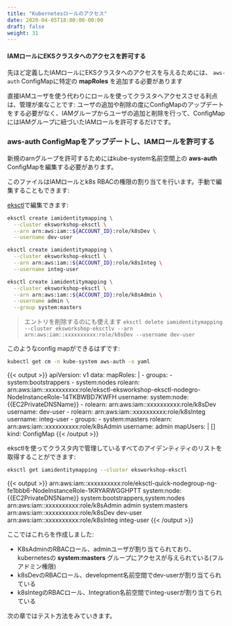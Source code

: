 ```yaml
---
title: "Kubernetesロールのアクセス"
date: 2020-04-05T18:00:00-00:00
draft: false
weight: 31
---
```


<!--
#### Gives Access to our IAM Roles to EKS Cluster
-->
#### IAMロールにEKSクラスタへのアクセスを許可する

<!--
In order to gives access to the IAM Roles we defined previously to our EKS cluster, we need to add specific **mapRoles** to the `aws-auth` ConfigMap
-->
先ほど定義したIAMロールにEKSクラスタへのアクセスを与えるためには、 `aws-auth` ConfigMapに特定の **mapRoles** を追加する必要があります

<!--
The Advantage of using Role to access the cluster instead of specifying directly IAM users is that it will be easier to manage: 
we won't have to update the ConfigMap each time we want to add or remove users, we will just need to add or remove users from 
the IAM Group and we just configure the ConfigMap to allow the IAM Role associated to the IAM Group.
-->
直接IAMユーザを使う代わりにロールを使ってクラスタへアクセスさせる利点は、管理が楽なことです:
ユーザの追加や削除の度にConfigMapのアップデートをする必要がなく、IAMグループからユーザの追加と削除を行って、ConfigMapにはIAMグループに紐づいたIAMロールを許可するだけです。

<!--
### Update the aws-auth ConfigMap to allow our IAM roles
-->
### aws-auth ConfigMapをアップデートし、IAMロールを許可する

<!--
The **aws-auth** ConfigMap from the kube-system namespace must be edited in order to allow or new arn Groups.
-->
新規のarnグループを許可するためにはkube-system名前空間上の **aws-auth** ConfigMapを編集する必要があります。

<!--
This file makes the mapping between IAM role and k8S RBAC rights. We can edit it manually:
-->
このファイルはIAMロールとk8s RBACの権限の割り当てを行います。手動で編集することもできます:

<!--
We can edit it using [eksctl](https://github.com/weaveworks/eksctl) :
-->
[eksctl](https://github.com/weaveworks/eksctl)で編集できます:

<!--
```bash
eksctl create iamidentitymapping \
  --cluster eksworkshop-eksctl \
  --arn arn:aws:iam::${ACCOUNT_ID}:role/k8sDev \
  --username dev-user

eksctl create iamidentitymapping \
  --cluster eksworkshop-eksctl \
  --arn arn:aws:iam::${ACCOUNT_ID}:role/k8sInteg \
  --username integ-user

eksctl create iamidentitymapping \
  --cluster eksworkshop-eksctl \
  --arn arn:aws:iam::${ACCOUNT_ID}:role/k8sAdmin \
  --username admin \
  --group system:masters
```
It can also be used to delete entries

`eksctl delete iamidentitymapping --cluster eksworkshop-eksctlv --arn arn:aws:iam::xxxxxxxxxx:role/k8sDev --username dev-user`
-->
```bash
eksctl create iamidentitymapping \
  --cluster eksworkshop-eksctl \
  --arn arn:aws:iam::${ACCOUNT_ID}:role/k8sDev \
  --username dev-user

eksctl create iamidentitymapping \
  --cluster eksworkshop-eksctl \
  --arn arn:aws:iam::${ACCOUNT_ID}:role/k8sInteg \
  --username integ-user

eksctl create iamidentitymapping \
  --cluster eksworkshop-eksctl \
  --arn arn:aws:iam::${ACCOUNT_ID}:role/k8sAdmin \
  --username admin \
  --group system:masters
```
> エントリを削除するのにも使えます
`eksctl delete iamidentitymapping --cluster eksworkshop-eksctlv --arn arn:aws:iam::xxxxxxxxxx:role/k8sDev --username dev-user`

<!--
you should have the config map looking something like:
-->
このようなconfig mapができるはずです:

```bash
kubectl get cm -n kube-system aws-auth -o yaml
```

{{< output >}}
apiVersion: v1
data:
  mapRoles: |
    - groups:
      - system:bootstrappers
      - system:nodes
      rolearn: arn:aws:iam::xxxxxxxxxx:role/eksctl-eksworkshop-eksctl-nodegro-NodeInstanceRole-14TKBWBD7KWFH
      username: system:node:{{EC2PrivateDNSName}}
    - rolearn: arn:aws:iam::xxxxxxxxxx:role/k8sDev
      username: dev-user
    - rolearn: arn:aws:iam::xxxxxxxxxx:role/k8sInteg
      username: integ-user
    - groups:
      - system:masters
      rolearn: arn:aws:iam::xxxxxxxxxx:role/k8sAdmin
      username: admin
  mapUsers: |
    []
kind: ConfigMap
{{< /output >}}

<!--
We can leverage eksctl to get a list of all identity managed in our cluster. Example:
-->
eksctlを使ってクラスタ内で管理しているすべてのアイデンティティのリストを取得することができます:

```bash
eksctl get iamidentitymapping --cluster eksworkshop-eksctl
```

{{< output >}}
arn:aws:iam::xxxxxxxxxx:role/eksctl-quick-nodegroup-ng-fe1bbb6-NodeInstanceRole-1KRYARWGGHPTT	system:node:{{EC2PrivateDNSName}}	system:bootstrappers,system:nodes
arn:aws:iam::xxxxxxxxxx:role/k8sAdmin           admin					system:masters
arn:aws:iam::xxxxxxxxxx:role/k8sDev             dev-user
arn:aws:iam::xxxxxxxxxx:role/k8sInteg           integ-user
{{< /output >}}

<!--
Here we have created:
-->
ここではこれらを作成しました:

<!--
- a RBAC role for K8sAdmin, that we map to admin user and give access to **system:masters** kubernetes Groups (so that it has Full Admin rights)
- a RBAC role for k8sDev that we map on dev-user in development namespace
- a RBAC role for k8sInteg that we map on integ-user in integration namespace
-->
- K8sAdminのRBACロール、adminユーザが割り当てられており、kubernetesの **system:masters** グループにアクセスが与えられている(フルアドミン権限)
- k8sDevのRBACロール、development名前空間でdev-userが割り当てられている
- k8sIntegのRBACロール、Integration名前空間でinteg-userが割り当てられている

<!--
We will see on next section how we can test it.
-->
次の章ではテスト方法をみていきます。
